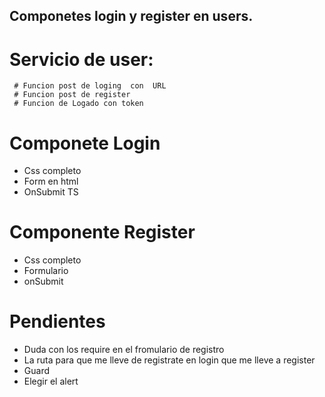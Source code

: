 ## Componetes login y register  en users.

  # Servicio de user:
     # Funcion post de loging  con  URL
     # Funcion post de register
     # Funcion de Logado con token 


 # Componete Login 
  - Css completo
  - Form  en html 
  - OnSubmit TS



# Componente Register
  - Css completo
  - Formulario 
  - onSubmit

  

# Pendientes
  - Duda con  los require en el fromulario de registro 
  - La ruta para que me lleve de registrate  en login que me lleve a register 
  - Guard 
  - Elegir el alert